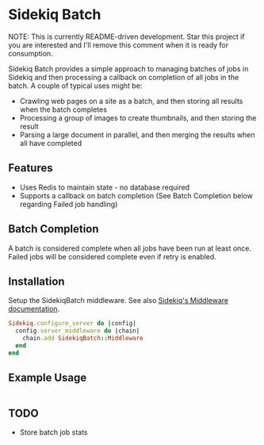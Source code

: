 Sidekiq Batch
===============

NOTE: This is currently README-driven development.  Star this project if you are interested and I'll remove this comment when it is ready for consumption.

Sidekiq Batch provides a simple approach to managing batches of jobs in Sidekiq and then processing a callback on completion of all jobs in the batch.  A couple of typical uses might be:

* Crawling web pages on a site as a batch, and then storing all results when the batch completes
* Processing a group of images to create thumbnails, and then storing the result
* Parsing a large document in parallel, and then merging the results when all have completed

## Features

* Uses Redis to maintain state - no database required
* Supports a callback on batch completion (See Batch Completion below regarding Failed job handling)

## Batch Completion

A batch is considered complete when all jobs have been run at least once.  Failed jobs will be considered complete even if retry is enabled.

## Installation

Setup the SidekiqBatch middleware.  See also [Sidekiq's Middleware documentation](https://github.com/mperham/sidekiq/wiki/Middleware).

```ruby
Sidekiq.configure_server do |config|
  config.server_middleware do |chain|
    chain.add SidekiqBatch::Middleware
  end
end

```

## Example Usage

```ruby
```

## TODO

* Store batch job stats
